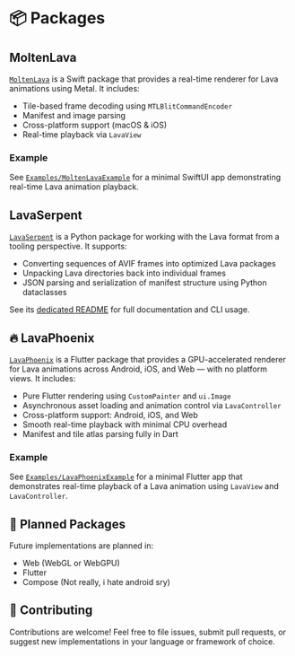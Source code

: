 # 📦 Packages

## MoltenLava

[`MoltenLava`](../Packages/MoltenLava) is a Swift package that provides a real-time renderer for Lava animations using Metal. It includes:

- Tile-based frame decoding using `MTLBlitCommandEncoder`
- Manifest and image parsing
- Cross-platform support (macOS & iOS)
- Real-time playback via `LavaView`

### Example

See [`Examples/MoltenLavaExample`](../Examples/MoltenLavaExample) for a minimal SwiftUI app demonstrating real-time Lava animation playback.

## LavaSerpent

[`LavaSerpent`](../Packages/LavaSerpent) is a Python package for working with the Lava format from a tooling perspective. It supports:

- Converting sequences of AVIF frames into optimized Lava packages
- Unpacking Lava directories back into individual frames
- JSON parsing and serialization of manifest structure using Python dataclasses

See its [dedicated README](../Packages/LavaSerpent/README.md) for full documentation and CLI usage.

## 🔥 LavaPhoenix

[`LavaPhoenix`](../Packages/LavaPhoenix) is a Flutter package that provides a GPU-accelerated renderer for Lava animations across Android, iOS, and Web — with no platform views. It includes:

- Pure Flutter rendering using `CustomPainter` and `ui.Image`
- Asynchronous asset loading and animation control via `LavaController`
- Cross-platform support: Android, iOS, and Web
- Smooth real-time playback with minimal CPU overhead
- Manifest and tile atlas parsing fully in Dart

### Example

See [`Examples/LavaPhoenixExample`](../Examples/LavaPhoenixExample) for a minimal Flutter app that demonstrates real-time playback of a Lava animation using `LavaView` and `LavaController`.

## 🧪 Planned Packages

Future implementations are planned in:

- Web (WebGL or WebGPU)
- Flutter
- Compose (Not really, i hate android sry)

## 🤝 Contributing

Contributions are welcome! Feel free to file issues, submit pull requests, or suggest new implementations in your language or framework of choice.
